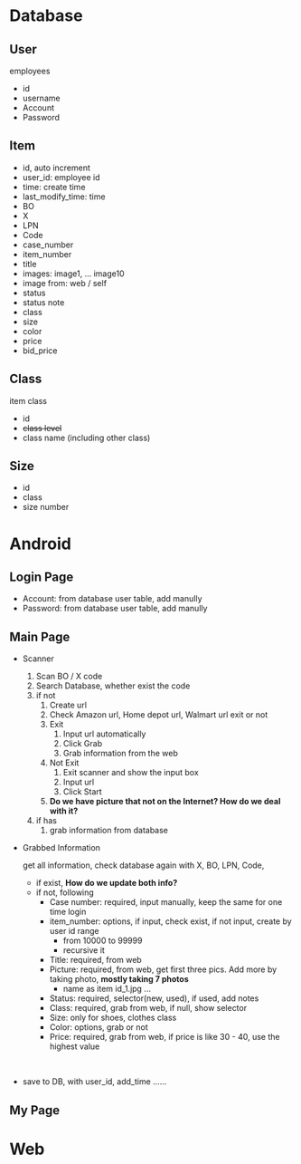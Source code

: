 # Database

## User

employees

- id
- username
- Account
- Password

## Item

- id, auto increment
- user_id: employee id
- time: create time
- last_modify_time: time
- BO
- X
- LPN
- Code
- case_number
- item_number
- title
- images: image1, ... image10
- image from: web / self
- status
- status note
- class
- size
- color
- price
- bid_price

## Class

item class

- id
- ~~class level~~
- class name (including other class)

## Size

- id
- class
- size number

# Android

## Login Page

- Account: from database user table, add manully
- Password: from database user table, add manully

## Main Page

- Scanner
  1. Scan BO / X code
  2. Search Database, whether exist the code
  3. if not
     1. Create url
     2. Check Amazon url, Home depot url, Walmart url exit or not
       1. Exit
          1. Input url automatically
          2. Click Grab
          3. Grab information from the web
       2. Not Exit
          1. Exit scanner and show the input box
          2. Input url
          3. Click Start
       3. **Do we have picture that not on the Internet? How do we deal with it?**
  4. if has
     1. grab information from database
  
- Grabbed Information

  get all information, check database again with X, BO, LPN, Code, 

  - if exist, **How do we update both info?**
  - if not, following
    - Case number: required, input manually, keep the same for one time login
    - item_number: options, if input, check exist, if not input, create by user id range
      - from 10000 to 99999
      - recursive it
    - Title: required, from web
    - Picture: required, from web, get first three pics. Add more by taking photo, **mostly taking 7 photos**
      - name as item id_1.jpg ...
    - Status: required, selector(new, used), if used, add notes
    - Class: required, grab from web, if null, show selector
    - Size: only for shoes, clothes class
    - Color: options, grab or not
    - Price: required, grab from web, if price is like 30 - 40, use the highest value

​	

- save to DB, with user_id, add_time ......



## My Page







# Web


